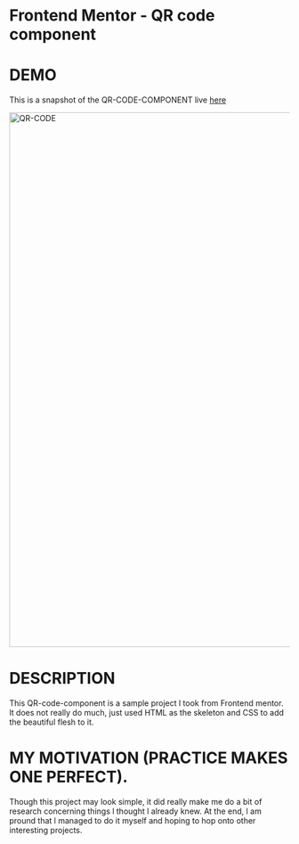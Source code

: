 # Frontend Mentor - QR code component

# DEMO 
<p>This is a snapshot of the QR-CODE-COMPONENT live <a href ="https://naavemajid.github.io/QRCodeComponent-FrontendMentor/" target = "-blank" >here</a></p>
<img width="960" alt="QR-CODE" src="https://github.com/naavemajid/QRCodeComponent-FrontendMentor/assets/117750472/46f2635a-921f-4481-95d4-87e37bbb3793">



# DESCRIPTION
This QR-code-component is a sample project l took from Frontend mentor. lt does not really do much, just used HTML as the skeleton and CSS to add the beautiful flesh to it.

# MY MOTIVATION (PRACTICE MAKES ONE PERFECT).
 Though this project may look simple, it did really make me do a bit of research concerning things l thought l already knew. At the end, l am pround that l managed to do it myself and hoping to hop onto other interesting projects.
